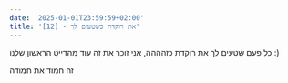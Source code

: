 ```yaml
---
date: '2025-01-01T23:59:59+02:00'
title: '[12] - את רוקדת כשטעים לך'
---
```

כל פעם שטעים לך את רוקדת כזהההה, אני זוכר את זה עוד מהדייט הראשון שלנו :)

זה חמוד
את חמודה